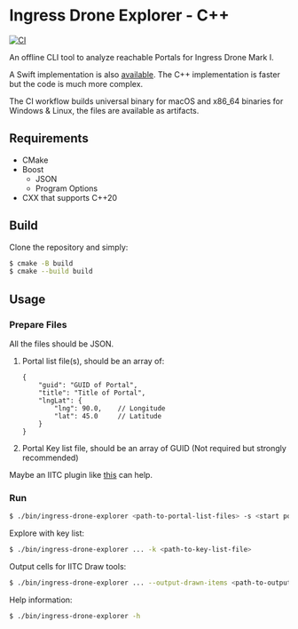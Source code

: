 # Ingress Drone Explorer - C++

[![CI](https://github.com/lucka-me/ingress-drone-explorer-cpp/actions/workflows/ci.yml/badge.svg)](https://github.com/lucka-me/ingress-drone-explorer-cpp/actions/workflows/ci.yml "CI Workflow")

An offline CLI tool to analyze reachable Portals for Ingress Drone Mark I.

A Swift implementation is also [available](https://github.com/lucka-me/ingress-drone-explorer-swift).
The C++ implementation is faster but the code is much more complex.

The CI workflow builds universal binary for macOS and x86_64 binaries for Windows & Linux, the files are available as artifacts.

## Requirements

- CMake
- Boost
    - JSON
    - Program Options
- CXX that supports C++20

## Build

Clone the repository and simply:

```sh
$ cmake -B build
$ cmake --build build
```

## Usage

### Prepare Files

All the files should be JSON.

1. Portal list file(s), should be an array of:
    ```jsonc
    {
        "guid": "GUID of Portal",
        "title": "Title of Portal",
        "lngLat": {
            "lng": 90.0,    // Longitude
            "lat": 45.0     // Latitude
        }
    }
    ```
2. Portal Key list file, should be an array of GUID (Not required but strongly recommended)

Maybe an IITC plugin like [this](https://github.com/lucka-me/toolkit/tree/master/Ingress/Portal-List-Exporter) can help.

### Run

```sh
$ ./bin/ingress-drone-explorer <path-to-portal-list-files> -s <start point>
```

Explore with key list:
```sh
$ ./bin/ingress-drone-explorer ... -k <path-to-key-list-file>
```

Output cells for IITC Draw tools:
```sh
$ ./bin/ingress-drone-explorer ... --output-drawn-items <path-to-output>
```

Help information:
```sh
$ ./bin/ingress-drone-explorer -h
```